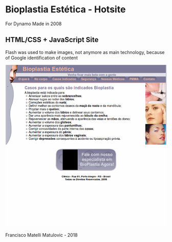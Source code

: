 # Bioplastia Estética - Hotsite
For Dynamo
Made in 2008

## HTML/CSS + JavaScript Site
Flash was used to make images, not anymore as main technology, because of Google identification of content

![Bioplastia Estética - Hotsite](2018-06-11-06-bioplastia-hotsite.png)


Francisco Matelli Matulovic - 2018